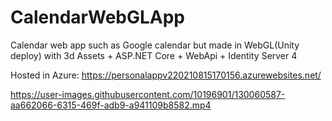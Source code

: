 # CalendarWebGLApp
Calendar web app such as Google calendar but made in WebGL(Unity deploy) with 3d Assets + ASP.NET Core + WebApi + Identity Server 4

Hosted in Azure:
https://personalappv220210815170156.azurewebsites.net/



https://user-images.githubusercontent.com/10196901/130060587-aa662066-6315-469f-adb9-a941109b8582.mp4


